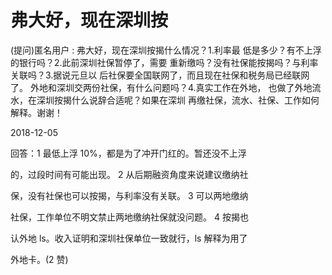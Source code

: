 # 弗大好，现在深圳按

(提问)匿名用户 : 弗大好，现在深圳按揭什么情况？1.利率最 低是多少？有不上浮的银行吗？2.此前深圳社保暂停了，需要 重新缴吗？没有社保能按揭吗？与利率关联吗？3.据说元旦以 后社保要全国联网了，而且现在社保和税务局已经联网了。 外地和深圳交两份社保，有什么问题吗？4.真实工作在外地， 也做了外地流水，在深圳按揭什么说辞合适呢？如果在深圳 再缴社保，流水、社保、工作如何解释。谢谢！

2018-12-05

回答：1 最低上浮 10%，都是为了冲开门红的。暂还没不上浮

的，过段时间有可能出现。 2 从后期融资角度来说建议缴纳社

保，没有社保也可以按揭，与利率没有关联。 3 可以两地缴纳

社保，工作单位不明文禁止两地缴纳社保就没问题。 4 按揭也

认外地 ls。收入证明和深圳社保单位一致就行，ls 解释为用了

外地卡。(2 赞)